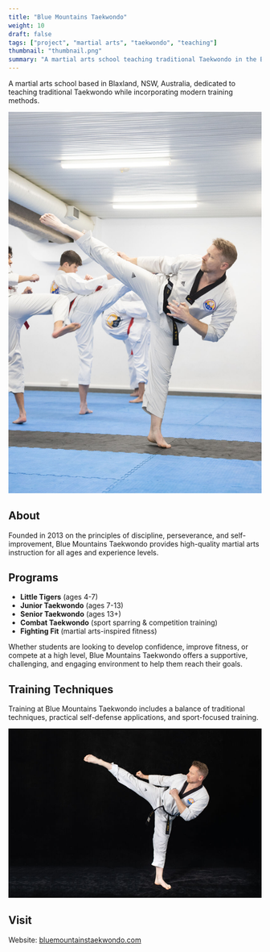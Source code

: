```yaml
---
title: "Blue Mountains Taekwondo"
weight: 10
draft: false
tags: ["project", "martial arts", "taekwondo", "teaching"]
thumbnail: "thumbnail.png"
summary: "A martial arts school teaching traditional Taekwondo in the Blue Mountains, NSW."
---
```


A martial arts school based in Blaxland, NSW, Australia, dedicated to teaching traditional Taekwondo while incorporating modern training methods.

![Roundhouse kick instruction in class](class-roundhouse-kick-optimized.jpg)

## About

Founded in 2013 on the principles of discipline, perseverance, and self-improvement, Blue Mountains Taekwondo provides high-quality martial arts instruction for all ages and experience levels.

## Programs

- **Little Tigers** (ages 4-7)
- **Junior Taekwondo** (ages 7-13)
- **Senior Taekwondo** (ages 13+)
- **Combat Taekwondo** (sport sparring & competition training)
- **Fighting Fit** (martial arts-inspired fitness)

Whether students are looking to develop confidence, improve fitness, or compete at a high level, Blue Mountains Taekwondo offers a supportive, challenging, and engaging environment to help them reach their goals.

## Training Techniques

Training at Blue Mountains Taekwondo includes a balance of traditional techniques, practical self-defense applications, and sport-focused training.

![Roundhouse kick demonstration](roundhouse-kick-optimized.jpg)

## Visit

Website: [bluemountainstaekwondo.com](https://bluemountainstaekwondo.com)